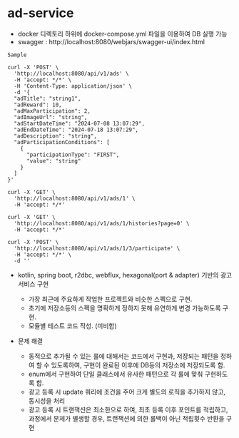 # ad-service

- docker 디렉토리 하위에 docker-compose.yml 파일을 이용하여 DB 실행 가능
- swagger : http://localhost:8080/webjars/swagger-ui/index.html
```
Sample 

curl -X 'POST' \
  'http://localhost:8080/api/v1/ads' \
  -H 'accept: */*' \
  -H 'Content-Type: application/json' \
  -d '{
  "adTitle": "string1",
  "adReward": 10,
  "adMaxParticipation": 2,
  "adImageUrl": "string",
  "adStartDateTime": "2024-07-08 13:07:29",
  "adEndDateTime": "2024-07-18 13:07:29",
  "adDescription": "string",
  "adParticipationConditions": [
    {
      "participationType": "FIRST",
      "value": "string"
    }
  ]
}'

curl -X 'GET' \
  'http://localhost:8080/api/v1/ads/1' \
  -H 'accept: */*'
  
curl -X 'GET' \
  'http://localhost:8080/api/v1/ads/1/histories?page=0' \
  -H 'accept: */*'

curl -X 'POST' \
  'http://localhost:8080/api/v1/ads/1/3/participate' \
  -H 'accept: */*' \
  -d ''  
```
- kotlin, spring boot, r2dbc, webflux, hexagonal(port & adapter) 기반의 광고 서비스 구현
  - 가장 최근에 주요하게 작업한 프로젝트와 비슷한 스펙으로 구현.
  - 초기에 저장소등의 스펙을 명확하게 정하지 못해 유연하게 변경 가능하도록 구현.
  - 모듈별 테스트 코드 작성. (미비함)
  

- 문제 해결
  - 동적으로 추가될 수 있는 룰에 대해서는 코드에서 구현과, 저장되는 패턴을 정하여 할 수 있도록하여, 구현이 완료된 이후에 DB등의 저장소에 저장되도록 함.
  - enum에서 구현하여 단일 클래스에서 유사한 패턴으로 각 룰에 맞춰 구현하도록 함.
  - 광고 등록 시 update 쿼리에 조건을 주어 크게 별도의 로직을 추가하지 않고, 동시성을 처리
  - 광고 등록 시 트랜잭션은 최소한으로 하여, 최초 등록 이후 포인트를 적립하고, 과정에서 문제가 별생할 경우, 트랜잭션에 의한 롤백이 아닌 적립횟수 반환을 구현